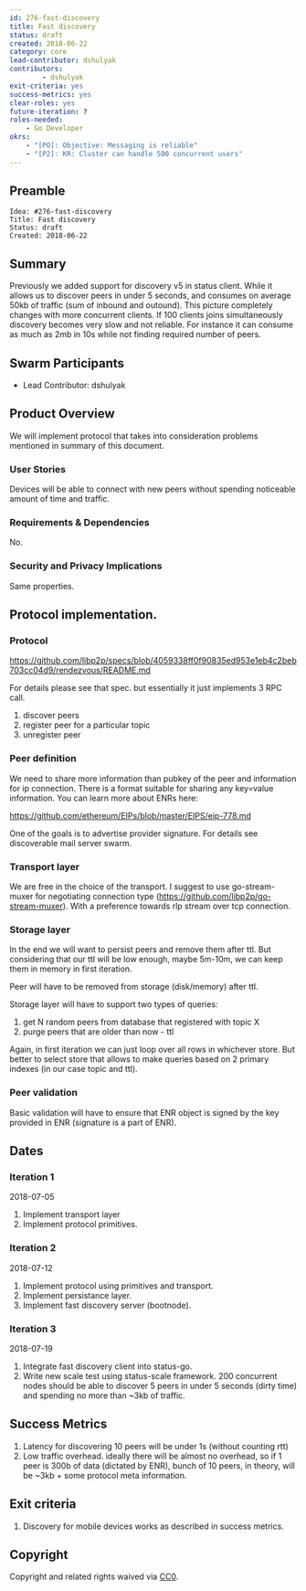 ```yaml
---
id: 276-fast-discovery
title: Fast discovery
status: draft
created: 2018-06-22
category: core
lead-contributor: dshulyak
contributors:
        - dshulyak
exit-criteria: yes
success-metrics: yes
clear-roles: yes
future-iteration: ?
roles-needed:
    - Go Developer
okrs:
    - "[PO]: Objective: Messaging is reliable"
    - "[P2]: KR: Cluster can handle 500 concurrent users"
---
```


## Preamble

    Idea: #276-fast-discovery
    Title: Fast discovery
    Status: draft
    Created: 2018-06-22

## Summary

Previously we added support for discovery v5 in status client.
While it allows us to discover peers in under 5 seconds, and consumes on average 50kb of traffic (sum of inbound and outound).
This picture completely changes with more concurrent clients. If 100 clients joins simultaneously discovery becomes
very slow and not reliable. For instance it can consume as much as 2mb in 10s while not finding required number of peers.

## Swarm Participants

- Lead Contributor: dshulyak

## Product Overview

We will implement protocol that takes into consideration problems mentioned in summary of this document.

### User Stories

Devices will be able to connect with new peers without spending noticeable amount of time and traffic.

### Requirements & Dependencies

No.

### Security and Privacy Implications

Same properties.

## Protocol implementation.

### Protocol

https://github.com/libp2p/specs/blob/4059338ff0f90835ed953e1eb4c2beb703cc04d9/rendezvous/README.md

For details please see that spec. but essentially it just implements 3 RPC call.
1. discover peers
2. register peer for a particular topic
3. unregister peer

### Peer definition

We need to share more information than pubkey of the peer and information
for ip connection. There is a format suitable for sharing any
key=value information. You can learn more about ENRs here:

https://github.com/ethereum/EIPs/blob/master/EIPS/eip-778.md

One of the goals is to advertise provider signature.
For details see discoverable mail server swarm.

### Transport layer

We are free in the choice of the transport. I suggest to use go-stream-muxer
for negotiating connection type (https://github.com/libp2p/go-stream-muxer).
With a preference towards rlp stream over tcp connection.

### Storage layer

In the end we will want to persist peers and remove them after ttl. But
considering that our ttl will be low enough, maybe 5m-10m, we can keep them
in memory in first iteration.

Peer will have to be removed from storage (disk/memory) after ttl.

Storage layer will have to support two types of queries:
1. get N random peers from database that registered with topic X
2. purge peers that are older than now - ttl

Again, in first iteration we can just loop over all rows in whichever store.
But better to select store that allows to make queries based on 2 primary indexes
(in our case topic and ttl).

### Peer validation

Basic validation will have to ensure that ENR object is signed by the key
provided in ENR (signature is a part of ENR).

## Dates

### Iteration 1

2018-07-05

1. Implement transport layer
2. Implement protocol primitives.

### Iteration 2

2018-07-12

1. Implement protocol using primitives and transport.
2. Implement persistance layer.
3. Implement fast discovery server (bootnode).

### Iteration 3

2018-07-19

1. Integrate fast discovery client into status-go.
2. Write new scale test using status-scale framework. 200 concurrent nodes should be
able to discover 5 peers in under 5 seconds (dirty time) and spending no more than ~3kb of traffic.

## Success Metrics

1. Latency for discovering 10 peers will be under 1s (without counting rtt)
2. Low traffic overhead. ideally there will be almost no overhead,
so if 1 peer is 300b of data (dictated by ENR), bunch of 10 peers, in theory, will be ~3kb + some protocol meta information.

## Exit criteria

1. Discovery for mobile devices works as described in success metrics.

## Copyright

Copyright and related rights waived
via [CC0](https://creativecommons.org/publicdomain/zero/1.0/).
